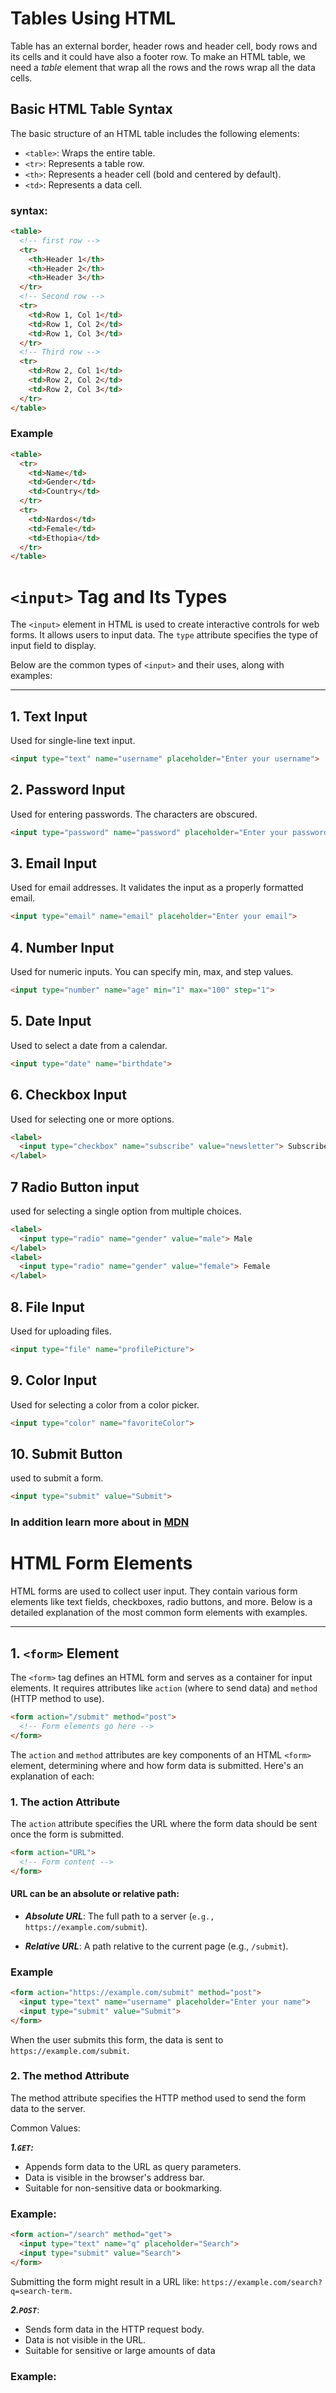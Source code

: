 # Tables Using HTML 

Table has an external border, header rows and header cell, body rows and its cells and it could have also a footer row. To make an HTML table, we need a _table_ element that wrap all the rows and the rows wrap all the data cells.


## Basic HTML Table Syntax

The basic structure of an HTML table includes the following elements:

- `<table>`: Wraps the entire table.
- `<tr>`: Represents a table row.
- `<th>`: Represents a header cell (bold and centered by default).
- `<td>`: Represents a data cell.

### syntax:

```html
<table>
  <!-- first row -->
  <tr>
    <th>Header 1</th>
    <th>Header 2</th>
    <th>Header 3</th>
  </tr>
  <!-- Second row -->
  <tr>
    <td>Row 1, Col 1</td>
    <td>Row 1, Col 2</td>
    <td>Row 1, Col 3</td>
  </tr>
  <!-- Third row -->
  <tr>
    <td>Row 2, Col 1</td>
    <td>Row 2, Col 2</td>
    <td>Row 2, Col 3</td>
  </tr>
</table>

```
### Example

```html
<table>
  <tr>
    <td>Name</td>
    <td>Gender</td>
    <td>Country</td>
  </tr>
  <tr>
    <td>Nardos</td>
    <td>Female</td>
    <td>Ethopia</td>
  </tr>
</table>
```



# `<input>` Tag and Its Types

The `<input>` element in HTML is used to create interactive controls for web forms. It allows users to input data. The `type` attribute specifies the type of input field to display.

Below are the common types of `<input>` and their uses, along with examples:

---

## 1. Text Input
Used for single-line text input.

```html
<input type="text" name="username" placeholder="Enter your username">
```

## 2. Password Input
Used for entering passwords. The characters are obscured.

```html
<input type="password" name="password" placeholder="Enter your password">
```

## 3. Email Input
Used for email addresses. It validates the input as a properly formatted email.
```html
<input type="email" name="email" placeholder="Enter your email">
```
## 4. Number Input
Used for numeric inputs. You can specify min, max, and step values.
```html
<input type="number" name="age" min="1" max="100" step="1">
```
## 5. Date Input
Used to select a date from a calendar.

```html
<input type="date" name="birthdate">
```
## 6. Checkbox Input
Used for selecting one or more options.
```html
<label>
  <input type="checkbox" name="subscribe" value="newsletter"> Subscribe to newsletter
</label>
```
## 7 Radio Button input
used for selecting a single option from multiple choices.
```html
<label>
  <input type="radio" name="gender" value="male"> Male
</label>
<label>
  <input type="radio" name="gender" value="female"> Female
</label>
```
## 8. File Input
Used for uploading files.
```html
<input type="file" name="profilePicture">
```
## 9. Color Input
Used for selecting a color from a color picker.
```html
<input type="color" name="favoriteColor">
```
## 10. Submit Button
used to submit a form.
```html
<input type="submit" value="Submit">
```
### In addition learn more about in [MDN](https://developer.mozilla.org/en-US/docs/Web/HTML/Element/input)







# HTML Form Elements

HTML forms are used to collect user input. They contain various form elements like text fields, checkboxes, radio buttons, and more. Below is a detailed explanation of the most common form elements with examples.

---

## 1. `<form>` Element
The `<form>` tag defines an HTML form and serves as a container for input elements. It requires attributes like `action` (where to send data) and `method` (HTTP method to use).

```html
<form action="/submit" method="post">
  <!-- Form elements go here -->
</form>
```

The `action` and `method` attributes are key components of an HTML `<form>` element, determining where and how form data is submitted. Here's an explanation of each:
### 1. The action Attribute
The `action` attribute specifies the URL where the form data should be sent once the form is submitted.

```html
<form action="URL">
  <!-- Form content -->
</form>
```
#### URL can be an absolute or relative path:
- ***Absolute URL***: The full path to a server (`e.g., https://example.com/submit`).

- ***Relative URL***: A path relative to the current page (e.g., `/submit`).

### Example
```html
<form action="https://example.com/submit" method="post">
  <input type="text" name="username" placeholder="Enter your name">
  <input type="submit" value="Submit">
</form>
```
When the user submits this form, the data is sent to `https://example.com/submit`.
### 2. The method Attribute
The method attribute specifies the HTTP method used to send the form data to the server.

Common Values:

***1.`GET`:***

- Appends form data to the URL as query parameters.
- Data is visible in the browser's address bar.
- Suitable for non-sensitive data or bookmarking.

### Example:
```html
<form action="/search" method="get">
  <input type="text" name="q" placeholder="Search">
  <input type="submit" value="Search">
</form>
```
Submitting the form might result in a URL like:
`https://example.com/search?q=search-term.`

***2.`POST`***:

- Sends form data in the HTTP request body.
- Data is not visible in the URL.
- Suitable for sensitive or large amounts of data

### Example:
```html
